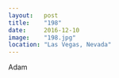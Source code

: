 ```yaml
---
layout:   post
title:    "198"
date:     2016-12-10
image:    "198.jpg"
location: "Las Vegas, Nevada"
---
```


Adam
